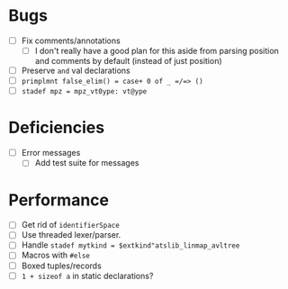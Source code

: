# Bugs
- [ ] Fix comments/annotations
  - [ ] I don't really have a good plan for this aside from parsing position and
    comments by default (instead of just position)
- [ ] Preserve `and` val declarations
- [ ] `primplmnt false_elim() = case+ 0 of _ =/=> ()`
- [ ] `stadef mpz = mpz_vt0ype: vt@ype`
# Deficiencies
- [ ] Error messages
  - [ ] Add test suite for messages
# Performance
- [ ] Get rid of `identifierSpace`
- [ ] Use threaded lexer/parser.
- [ ] Handle `stadef mytkind = $extkind"atslib_linmap_avltree`
- [ ] Macros with `#else`
- [ ] Boxed tuples/records
- [ ] `1 + sizeof a` in static declarations?
